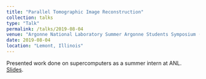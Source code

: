 ```yaml
---
title: "Parallel Tomographic Image Reconstruction"
collection: talks
type: "Talk"
permalink: /talks/2019-08-04
venue: "Argonne National Laboratory Summer Argonne Students Symposium (SASSy)"
date: 2019-08-04
location: "Lemont, Illinois"
---
```


Presented work done on supercomputers as a summer intern at ANL. [Slides](http://matthewshawnkehoe.github.io/files/kehoe_parallel_tomographic_image_reconstruction.pdf).

